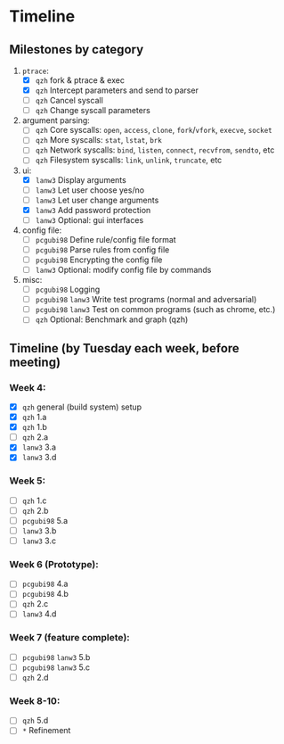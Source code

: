 # Timeline

## Milestones by category

1. `ptrace`:
   - [x] `qzh` fork & ptrace & exec
   - [x] `qzh` Intercept parameters and send to parser
   - [ ] `qzh` Cancel syscall
   - [ ] `qzh` Change syscall parameters
1. argument parsing:
   - [ ] `qzh` Core syscalls: `open`, `access`, `clone`, `fork`/`vfork`, `execve`, `socket`
   - [ ] `qzh` More syscalls: `stat`, `lstat`, `brk`
   - [ ] `qzh` Network syscalls: `bind`, `listen`, `connect`, `recvfrom`, `sendto`, etc
   - [ ] `qzh` Filesystem syscalls: `link`, `unlink`, `truncate`, etc
1. ui:
   - [x] `lanw3` Display arguments
   - [ ] `lanw3` Let user choose yes/no
   - [ ] `lanw3` Let user change arguments
   - [x] `lanw3` Add password protection
   - [ ] `lanw3` Optional: gui interfaces
1. config file:
   - [ ] `pcgubi98` Define rule/config file format
   - [ ] `pcgubi98` Parse rules from config file
   - [ ] `pcgubi98` Encrypting the config file
   - [ ] `lanw3` Optional: modify config file by commands
1. misc:
   - [ ] `pcgubi98` Logging
   - [ ] `pcgubi98` `lanw3` Write test programs (normal and adversarial)
   - [ ] `pcgubi98` `lanw3` Test on common programs (such as chrome, etc.)
   - [ ] `qzh` Optional: Benchmark and graph (qzh)

## Timeline (by Tuesday each week, before meeting)

### Week 4:

- [x] `qzh` general (build system) setup
- [x] `qzh` 1.a
- [x] `qzh` 1.b
- [ ] `qzh` 2.a
- [x] `lanw3` 3.a
- [x] `lanw3` 3.d

### Week 5:

- [ ] `qzh` 1.c
- [ ] `qzh` 2.b
- [ ] `pcgubi98` 5.a
- [ ] `lanw3` 3.b
- [ ] `lanw3` 3.c

### Week 6 (Prototype):

- [ ] `pcgubi98` 4.a
- [ ] `pcgubi98` 4.b
- [ ] `qzh` 2.c
- [ ] `lanw3` 4.d

### Week 7 (feature complete):

- [ ] `pcgubi98` `lanw3` 5.b
- [ ] `pcgubi98` `lanw3` 5.c
- [ ] `qzh` 2.d

### Week 8-10:

- [ ] `qzh` 5.d
- [ ] `*` Refinement
